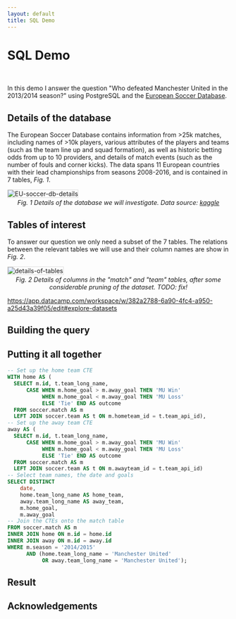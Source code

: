 ```yaml
---
layout: default
title: SQL Demo
---
```


# SQL Demo

&nbsp;

In this demo I answer the question "Who defeated Manchester United in the 2013/2014 season?" using PostgreSQL and the [European Soccer Database](https://www.kaggle.com/datasets/hugomathien/soccer?resource=download).


## Details of the database

The European Soccer Database contains information from >25k matches, including names of >10k players, various attributes of the players and teams (such as the team line up and squad formation), as well as historic betting odds from up to 10 providers, and details of match events (such as the number of fouls and corner kicks).
The data spans 11 European countries with their lead championships from seasons 2008-2016, and is contained in 7 tables, *Fig. 1*.

<div>
<img src="{{ "/assets/images/EU-soccer-db-details.jpg" | prepend: site.baseurl }}" alt="EU-soccer-db-details" style="border: 1px solid #ddd">
<figcaption style="text-align:center; font-style:italic; margin-top:2px;">
    Fig. 1 Details of the database we will investigate. Data source: <a href="https://www.kaggle.com/datasets/hugomathien/soccer?resource=download" title="">kaggle</a>
</figcaption>  
</div>

## Tables of interest

To answer our question we only need a subset of the 7 tables.
The relations between the relevant tables we will use and their column names are show in *Fig. 2*.

<div>
<img src="{{ "/assets/images/soccer-tables.png" | prepend: site.baseurl }}" alt="details-of-tables" style="border: 1px solid #ddd">
<figcaption style="text-align: center; font-style:italic; margin-top:2px;">
    Fig. 2 Details of columns in the "match" and "team" tables, after some considerable pruning of the dataset.  TODO: fix!
</figcaption>
</div>

<https://app.datacamp.com/workspace/w/382a2788-6a90-4fc4-a950-a25d43a39f05/edit#explore-datasets>

## Building the query



## Putting it all together

```sql
-- Set up the home team CTE
WITH home AS (
  SELECT m.id, t.team_long_name,
      CASE WHEN m.home_goal > m.away_goal THEN 'MU Win'
           WHEN m.home_goal < m.away_goal THEN 'MU Loss' 
           ELSE 'Tie' END AS outcome
  FROM soccer.match AS m
  LEFT JOIN soccer.team AS t ON m.hometeam_id = t.team_api_id),
-- Set up the away team CTE
away AS (
  SELECT m.id, t.team_long_name,
      CASE WHEN m.home_goal > m.away_goal THEN 'MU Win'
           WHEN m.home_goal < m.away_goal THEN 'MU Loss' 
           ELSE 'Tie' END AS outcome
  FROM soccer.match AS m
  LEFT JOIN soccer.team AS t ON m.awayteam_id = t.team_api_id)
-- Select team names, the date and goals
SELECT DISTINCT
    date,
    home.team_long_name AS home_team,
    away.team_long_name AS away_team,
    m.home_goal,
    m.away_goal
-- Join the CTEs onto the match table
FROM soccer.match AS m
INNER JOIN home ON m.id = home.id
INNER JOIN away ON m.id = away.id
WHERE m.season = '2014/2015'
      AND (home.team_long_name = 'Manchester United' 
           OR away.team_long_name = 'Manchester United');
```

## Result





## Acknowledgements

